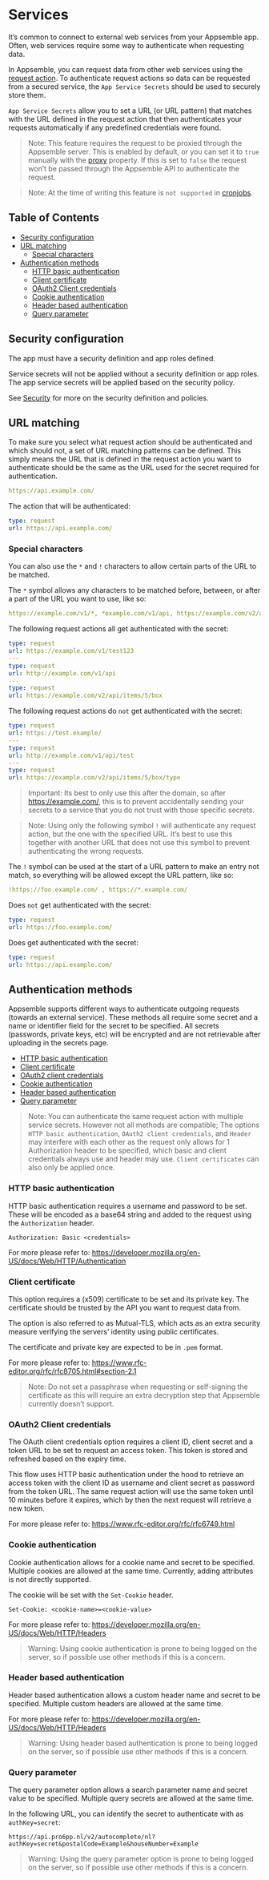 # Services

It’s common to connect to external web services from your Appsemble app. Often, web services require
some way to authenticate when requesting data.

In Appsemble, you can request data from other web services using the
[request action](/docs/references/actions#request). To authenticate request actions so data can be
requested from a secured service, the `App Service Secrets` should be used to securely store them.

`App Service Secrets` allow you to set a URL (or URL pattern) that matches with the URL defined in
the request action that then authenticates your requests automatically if any predefined credentials
were found.

> Note: This feature requires the request to be proxied through the Appsemble server. This is
> enabled by default, or you can set it to `true` manually with the
> [proxy](/docs/reference/action#request-proxy) property. If this is set to `false` the request
> won’t be passed through the Appsemble API to authenticate the request.

> Note: At the time of writing this feature is `not supported` in
> [cronjobs](/docs/03-guide/cron#actions).

## Table of Contents

- [Security configuration](#security-configuration)
- [URL matching](#url-matching)
  - [Special characters](#special-characters)
- [Authentication methods](#authentication-methods)
  - [HTTP basic authentication](#http-basic-authentication)
  - [Client certificate](#client-certificate)
  - [OAuth2 Client credentials](#oauth2-client-credentials)
  - [Cookie authentication](#cookie-authentication)
  - [Header based authentication](#header-based-authentication)
  - [Query parameter](#query-parameter)

## Security configuration

The app must have a security definition and app roles defined.

Service secrets will not be applied without a security definition or app roles. The app service
secrets will be applied based on the security policy.

See [Security](http://localhost:9999/en/docs/03-guide/security) for more on the security definition
and policies.

## URL matching

To make sure you select what request action should be authenticated and which should not, a set of
URL matching patterns can be defined. This simply means the URL that is defined in the request
action you want to authenticate should be the same as the URL used for the secret required for
authentication.

```yaml
https://api.example.com/
```

The action that will be authenticated:

```yaml
type: request
url: https://api.example.com/
```

### Special characters

You can also use the `*` and `!` characters to allow certain parts of the URL to be matched.

The `*` symbol allows any characters to be matched before, between, or after a part of the URL you
want to use, like so:

```yaml
https://example.com/v1/*, *example.com/v1/api, https://example.com/v2/api/items/*/box
```

The following request actions all get authenticated with the secret:

```yaml
type: request
url: https://example.com/v1/test123
---
type: request
url: http://example.com/v1/api
---
type: request
url: https://example.com/v2/api/items/5/box
```

The following request actions do `not` get authenticated with the secret:

```yaml
type: request
url: https://test.example/
---
type: request
url: http://example.com/v1/api/test
---
type: request
url: https://example.com/v2/api/items/5/box/type
```

> Important: Its best to only use this after the domain, so after <https://example.com/>, this is to
> prevent accidentally sending your secrets to a service that you do not trust with those specific
> secrets.

> Note: Using only the following symbol `!` will authenticate any request action, but the one with
> the specified URL. It’s best to use this together with another URL that does not use this symbol
> to prevent authenticating the wrong requests.

The `!` symbol can be used at the start of a URL pattern to make an entry not match, so everything
will be allowed except the URL pattern, like so:

```yaml
!https://foo.example.com/ , https://*.example.com/
```

Does `not` get authenticated with the secret:

```yaml
type: request
url: https://foo.example.com/
```

Does get authenticated with the secret:

```yaml
type: request
url: https://api.example.com/
```

## Authentication methods

Appsemble supports different ways to authenticate outgoing requests (towards an external service).
These methods all require some secret and a name or identifier field for the secret to be specified.
All secrets (passwords, private keys, etc) will be encrypted and are not retrievable after uploading
in the secrets page.

- [HTTP basic authentication](#http-basic-authentication)
- [Client certificate](#client-certificate)
- [OAuth2 client credentials](#oauth2-client-credentials)
- [Cookie authentication](#cookie-authentication)
- [Header based authentication](#header-based-authentication)
- [Query parameter](#query-parameter)

> Note: You can authenticate the same request action with multiple service secrets. However not all
> methods are compatible; The options `HTTP basic authentication`, `OAuth2 client credentials`, and
> `Header` may interfere with each other as the request only allows for 1 Authorization header to be
> specified, which basic and client credentials always use and header may use. `Client certificates`
> can also only be applied once.

### HTTP basic authentication

HTTP basic authentication requires a username and password to be set. These will be encoded as a
base64 string and added to the request using the `Authorization` header.

```http
Authorization: Basic <credentials>
```

For more please refer to: <https://developer.mozilla.org/en-US/docs/Web/HTTP/Authentication>

### Client certificate

This option requires a (x509) certificate to be set and its private key. The certificate should be
trusted by the API you want to request data from.

The option is also referred to as Mutual-TLS, which acts as an extra security measure verifying the
servers’ identity using public certificates.

The certificate and private key are expected to be in `.pem` format.

For more please refer to: <https://www.rfc-editor.org/rfc/rfc8705.html#section-2.1>

> Note: Do not set a passphrase when requesting or self-signing the certificate as this will require
> an extra decryption step that Appsemble currently doesn’t support.

### OAuth2 Client credentials

The OAuth client credentials option requires a client ID, client secret and a token URL to be set to
request an access token. This token is stored and refreshed based on the expiry time.

This flow uses HTTP basic authentication under the hood to retrieve an access token with the client
ID as username and client secret as password from the token URL. The same request action will use
the same token until 10 minutes before it expires, which by then the next request will retrieve a
new token.

For more please refer to: <https://www.rfc-editor.org/rfc/rfc6749.html>

### Cookie authentication

Cookie authentication allows for a cookie name and secret to be specified. Multiple cookies are
allowed at the same time. Currently, adding attributes is not directly supported.

The cookie will be set with the `Set-Cookie` header.

```http
Set-Cookie: <cookie-name>=<cookie-value>
```

For more please refer to: <https://developer.mozilla.org/en-US/docs/Web/HTTP/Headers>

> Warning: Using cookie authentication is prone to being logged on the server, so if possible use
> other methods if this is a concern.

### Header based authentication

Header based authentication allows a custom header name and secret to be specified. Multiple custom
headers are allowed at the same time.

For more please refer to: <https://developer.mozilla.org/en-US/docs/Web/HTTP/Headers>

> Warning: Using header based authentication is prone to being logged on the server, so if possible
> use other methods if this is a concern.

### Query parameter

The query parameter option allows a search parameter name and secret value to be specified. Multiple
query secrets are allowed at the same time.

In the following URL, you can identify the secret to authenticate with as `authKey=secret`:

```http
https://api.pro6pp.nl/v2/autocomplete/nl?authKey=secret&postalCode=Example&houseNumber=Example
```

> Warning: Using the query parameter option is prone to being logged on the server, so if possible
> use other methods if this is a concern.
